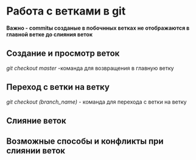 # Работа с ветками в git

**Важно - commitы созданые в побочнных ветках не отображаются в главной ветке до слияния веток** 

## Создание и просмотр веток 

*git checkout master* -команда для возвращения в главную ветку

## Переход с ветки на ветку

*git checkout (branch_name)* - команда для перехода с ветки на ветку

## Слияние веток

## Возможные способы и конфликты при слиянии веток